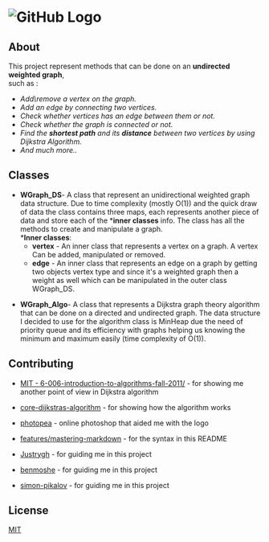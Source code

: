 # ![GitHub Logo](https://imgur.com/OppFphQ.png) 


## About
This project represent methods that can be done on an **undirected weighted graph**,  
such as : 
- _Add\remove a vertex on the graph._ 
- _Add an edge by connecting two vertices._ 
- _Check whether vertices has an edge between them or not._  
- _Check whether the graph is connected or not._ 
- _Find the **shortest path** and its **distance** between two vertices by using Dijkstra Algorithm._
- _And much more.._
   

## Classes
 * **WGraph_DS**- A class that represent an unidirectional weighted graph data structure.
Due to time complexity (mostly O(1)) and the quick draw of data the class contains three maps, each represents another piece of data and store each of the *__inner classes__ info. The class has all the methods to create and manipulate a graph.  
 *__Inner classes__: 
    * **vertex** - An inner class that represents a vertex on a graph. A vertex Can be added, manipulated or removed. 
    * **edge** - An inner class that represents an edge on a graph by getting two objects vertex type and since it's a weighted graph then a weight as well which can be manipulated in the outer class WGraph_DS.
 

- **WGraph_Algo**- A class that represents a Dijkstra graph theory algorithm that can be done on a directed and undirected graph. The data structure I decided to use for the algorithm class is MinHeap due the need of priority queue and its efficiency with graphs helping us knowing the minimum and maximum easily (time complexity of O(1)).

## Contributing

* [MIT - 6-006-introduction-to-algorithms-fall-2011/](https://ocw.mit.edu/courses/electrical-engineering-and-computer-science/6-006-introduction-to-algorithms-fall-2011/lecture-videos/MIT6_006F11_lec16.pdf) - for showing me another point of view in Dijkstra algorithm

* [core-dijkstras-algorithm](https://www.coursera.org/lecture/advanced-data-structures/core-dijkstras-algorithm-2ctyF) - for showing how the algorithm works

* [photopea](https://www.photopea.com/) - online photoshop that aided me with the logo

* [features/mastering-markdown](https://guides.github.com/features/mastering-markdown/) - for the syntax in this README

* [Justrygh](https://github.com/Justrygh) - for guiding me in this project
* [benmoshe](https://github.com/benmoshe) - for guiding me in this project
* [simon-pikalov](https://github.com/simon-pikalov) - for guiding me in this project




## License
[MIT](https://choosealicense.com/licenses/mit/)